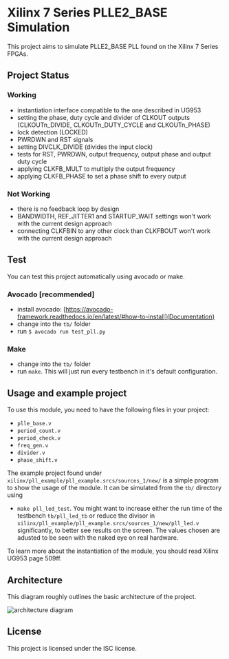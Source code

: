 # Xilinx 7 Series PLLE2_BASE Simulation

This project aims to simulate PLLE2_BASE PLL found on the Xilinx 7 Series FPGAs.
## Project Status

### Working
- instantiation interface compatible to the one described in UG953
- setting the phase, duty cycle and divider of CLKOUT outputs (CLKOUTn_DIVIDE, CLKOUTn_DUTY_CYCLE and CLKOUTn_PHASE)
- lock detection (LOCKED)
- PWRDWN and RST signals
- setting DIVCLK_DIVIDE (divides the input clock)
- tests for RST, PWRDWN, output frequency, output phase and output duty cycle
- applying CLKFB_MULT to multiply the output frequency
- applying CLKFB_PHASE to set a phase shift to every output

### Not Working
- there is no feedback loop by design
- BANDWIDTH, REF_JITTER1 and STARTUP_WAIT settings won't work with the current design approach
- connecting CLKFBIN to any other clock than CLKFBOUT won't work with the current design approach

## Test

You can test this project automatically using avocado or make.

### Avocado [recommended]

- install avocado: [https://avocado-framework.readthedocs.io/en/latest/#how-to-install](Documentation)
- change into the ```tb/``` folder
- run ```$ avocado run test_pll.py```

### Make

- change into the ```tb/``` folder
- run ```make```. This will just run every testbench in it's default configuration.

## Usage and example project

To use this module, you need to have the following files in your project:
- ```plle_base.v```
- ```period_count.v```
- ```period_check.v```
- ```freq_gen.v```
- ```divider.v```
- ```phase_shift.v```

The example project found under ```xilinx/pll_example/pll_example.srcs/sources_1/new/``` is a simple program to show the usage of the module. It can be simulated from the ```tb/``` directory using
- ```make pll_led_test```.
You might want to increase either the run time of the testbench ```tb/pll_led_tb``` or reduce the divisor in ```xilinx/pll_example/pll_example.srcs/sources_1/new/pll_led.v``` significantly, to better see results on the screen. The values chosen are adusted to be seen with the naked eye on real hardware.

To learn more about the instantiation of the module, you should read Xilinx UG953 page 509ff.

## Architecture

This diagram roughly outlines the basic architecture of the project.

![architecture diagram](https://git.informatik.uni-leipzig.de/fritzsch/verilog-shk/raw/master/frequenzgenerator/arch.svg)

## License

This project is licensed under the ISC license.
